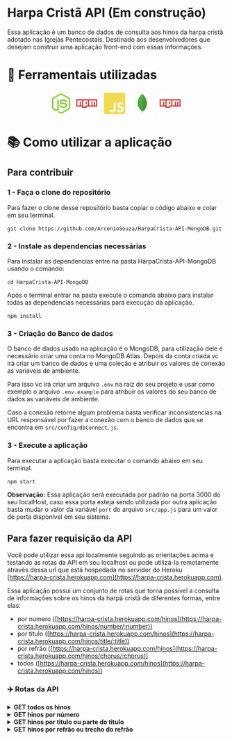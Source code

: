 # Harpa Cristã API (Em construção)

Essa aplicação é um banco de dados de consulta aos hinos da harpa cristã adotado nas Igrejas Pentecostais. Destinado aos desenvolvedores que desejam construir uma aplicação front-end com essas informações.

# :hammer: Ferramentais utilizadas

<div style="display: inline_block" align="center">
   <img align="center" width='50px' height='50px' src='https://raw.githubusercontent.com/devicons/devicon/2ae2a900d2f041da66e950e4d48052658d850630/icons/nodejs/nodejs-original.svg'>
   <img align="center" width='50px' height='50px' style="margin: 5px" src='https://raw.githubusercontent.com/devicons/devicon/2ae2a900d2f041da66e950e4d48052658d850630/icons/npm/npm-original-wordmark.svg'>
   <img align="center" width='50px' height='50px' style="margin: 5px" src='https://raw.githubusercontent.com/devicons/devicon/master/icons/javascript/javascript-plain.svg'>
   <img align="center" width='50px' height='50px' style="margin: 5px" src='https://raw.githubusercontent.com/devicons/devicon/2ae2a900d2f041da66e950e4d48052658d850630/icons/mongodb/mongodb-original.svg'>
   <img align="center" width='50px' height='50px' style="margin: 5px" src='https://raw.githubusercontent.com/devicons/devicon/2ae2a900d2f041da66e950e4d48052658d850630/icons/npm/npm-original-wordmark.svg'>   
</div>

# :books: Como utilizar a aplicação

## Para contribuir

### **1 - Faça o clone do repositório**

Para fazer o clone desse repositório basta copiar o código abaixo e colar em seu terminal.
```
git clone https://github.com/ArcenioSouza/HarpaCrista-API-MongoDB.git
```

### **2 - Instale as dependencias necessárias**

Para instalar as dependencias entre na pasta HarpaCrista-API-MongoDB usando o comando:
```
cd HarpaCrista-API-MongoDB
```
Após o terminal entrar na pasta execute o comando abaixo para instalar todas as dependencias necessárias para execução da aplicação.
```
npm install
```

### **3 - Criação do Banco de dados**

O banco de dados usado na aplicação é o MongoDB, para utilização dele é necessário criar uma conta no MongoDB Atlas.
Depois da conta criada vc irá criar um banco de dados e uma coleção e atribuir os valores de conexão as variáveis de ambiente.

Para isso vc irá criar um arquivo `.env` na raiz do seu projeto e usar como exemplo o arquivo `.env.example` para atribuir os valores do seu banco de dados as variáveis de ambiente.

Caso a conexão retorne algum problema basta verificar inconsistencias na URL responsável por fazer a conexão com o banco de dados que se encontra em `src/config/dbConnect.js`.

### **3 - Execute a aplicação**

Para executar a aplicação basta executar o comando abaixo em seu terminal.
```
npm start
```

**Observação:** Essa aplicação será executada por padrão na porta 3000 do seu localHost, caso essa porta esteja sendo utilizada por outra aplicação basta mudar o valor da variável `port` do arquivo `src/app.js` para um valor de porta disponível em seu sistema.

## Para fazer requisição da API

Você pode utilizar essa api localmente seguindo as orientações acima e testando as rotas da API em seu localhost ou pode utilizá-la remotamente através dessa url que está hospedada no servidor do Heroku [https://harpa-crista.herokuapp.com](https://harpa-crista.herokuapp.com).

Essa aplicação possui um conjunto de rotas que torna possível a consulta de informações sobre os hinos da harpã cristã de diferentes formas, entre elas: 
- por numero ([https://harpa-crista.herokuapp.com/hinos](https://harpa-crista.herokuapp.com/hinos/number/:number))
- por titulo ([https://harpa-crista.herokuapp.com/hinos](https://harpa-crista.herokuapp.com/hinos/title/:title))
- por refrão ([https://harpa-crista.herokuapp.com/hinos](https://harpa-crista.herokuapp.com/hinos/chorus/:chorus))
- todos ([https://harpa-crista.herokuapp.com/hinos](https://harpa-crista.herokuapp.com/hinos))

### :airplane: Rotas da API

<details>
<summary>
<b>GET todos os hinos</b>
</summary>
<br/>
<b>Endpoint:</b> `GET https://harpa-crista.herokuapp.com/hinos`
<br/><br/>
<b>Response:</b>
<br/>

```
[
  {
    "_id": "624b3b6bbe2f5759a27d65e7",
    "number": 1,
    "title": "Chuvas de Graça",
    "chorus": "Chuvas de graça, chuvas pedimos, Senhor; manda-nos chuvas constantes, chuvas do consolador",
    "music": {
      "verse1": "Deus prometeu com certeza chuvas de graça mandar; Ele nos dá fortaleza, e ricas bênçãos sem par.",
      "verse2": "Cristo nos tem concedido o santo Consolador, de plena paz nos enchido, para o reinado de amor.",
      "verse3": "Dá-nos, Senhor, amplamente, Teu grande gozo e poder; fonte de amor permanente, põe dentro de nosso ser.",
      "verse4": "Faze os teus servos piedosos, dá-lhes virtude e valor, dando os teus dons preciosos, do santo Preceptor. J.R."
    },
    "video": "https://www.youtube.com/watch?v=EAcfvmA_xEE"
  },
  {
    "_id": "624c9174bfc2686b079ed6d4",
    "number": 2,
    "title": "Saudosa Lembrança",
    "chorus": "Sim, eu porfiarei por essa terra de além; E lá terminarei as muitas lutas de aquém; lá está meu bom Senhor, ao qual eu desejo ver; Ele é tudo pra mim, e sem Ele não posso viver",
    "music": {
      "verse1": "Oh! Que saudosa lembrança tenho de ti, ó Sião, terra que eu tanto amo, pois és do meu coração. Eu para ti voarei, quando o Senhor meu voltar; pois Ele foi para o céu, e breve vem me buscar",
      "verse2": "Bela, mui bela, é a esperança, dos que vigiam por ti, pois eles recebem força, que só se encontra ali; os que procuram chegar ao teu regaço, ó Sião, livres serão de pecar e de toda a tentação.",
      "verse3": "Diz a Sagrada Escritura, que são formosos os pés daqueles que boas novas levam para os infiéis; e, se tão belo é falar dessas grandezas, aqui, que não será o gozar a graça que existe ali! A.N."
    },
    "video": "https://www.youtube.com/watch?v=EAcfvmA_xEE"
  },
  {
    "_id": "624d93f012b20c58562f61a7",
    "number": 3,
    "title": "Plena Paz",
    "chorus": "Oh! glória ao meu Jesus! Pois é digno de louvor; É meu Rei, meu bom Pastor, e meu Senhor. Como os anjos, que o louvam, eu também o louvarei, entoando aleluias ao meu Rei!",
    "music": {
      "verse1": "Plena paz e santo gozo, tenho em ti, ó meu Jesus! Pois eu cri em Tua morte sobre a cruz; No Senhor só confiando neste mundo viverei, entoando aleluias ao meu Rei!",
      "verse2": "O amor de Jesus Cristo é mui grande para mim,pois Sua graça me encheu de amor sem fim. Meu Jesus foi para a glória, mas um dia eu o verei, entoando aleluias ao meu Rei!",
      "verse3": "Este mundo não deseja tão bondoso Salvador, não sabendo agradecer Seu grande amor. Eu, porém, estou gozando do favor da Sua lei, entoando aleluias ao meu Rei!",
      "verse4": "Quando o povo israelita com Jesus se consertar,dando glória ao Seu nome, sem cessar. Nesse tempo, céu e terra hão de ser a mesma grei, entoando aleluias ao meu Rei! A.N."
    },
    "video": "https://youtu.be/g5bPSHRGcpU",
  }
]
```

</details>

<details>
<summary>
<b>GET hinos por número</b>
</summary>
<br/>
<b>Endpoint:</b> `GET https://harpa-crista.herokuapp.com/hinos/number/:number`
<br/><br/>
<b>Response:</b>
<br/>

```
{
  "_id": "624c9174bfc2686b079ed6d4",
  "number": 2,
  "title": "Saudosa Lembrança",
  "chorus": "Sim, eu porfiarei por essa terra de além; E lá terminarei as muitas lutas de aquém; lá está meu bom Senhor, ao qual eu desejo ver; Ele é tudo pra mim, e sem Ele não posso viver",
  "music": {
    "verso1": "Oh! Que saudosa lembrança tenho de ti, ó Sião, terra que eu tanto amo, pois és do meu coração. Eu para ti voarei, quando o Senhor meu voltar; pois Ele foi para o céu, e breve vem me buscar",
    "verso2": "Bela, mui bela, é a esperança, dos que vigiam por ti, pois eles recebem força, que só se encontra ali; os que procuram chegar ao teu regaço, ó Sião, livres serão de pecar e de toda a tentação.",
    "verso3": "Diz a Sagrada Escritura, que são formosos os pés daqueles que boas novas levam para os infiéis; e, se tão belo é falar dessas grandezas, aqui, que não será o gozar a graça que existe ali! A.N."
  },
  "video": "https://www.youtube.com/watch?v=EAcfvmA_xEE"
}
```

</details>

<details>
<summary>
<b>GET hinos por titulo ou parte do titulo</b>
</summary>
<br/>
<b>Endpoint:</b> `GET https://harpa-crista.herokuapp.com/hinos/title/:title`
<br/><br/>
<b>Response:</b>
<br/>

```
{
  "_id": "624c9174bfc2686b079ed6d4",
  "number": 2,
  "title": "Saudosa Lembrança",
  "chorus": "Sim, eu porfiarei por essa terra de além; E lá terminarei as muitas lutas de aquém; lá está meu bom Senhor, ao qual eu desejo ver; Ele é tudo pra mim, e sem Ele não posso viver",
  "music": {
    "verso1": "Oh! Que saudosa lembrança tenho de ti, ó Sião, terra que eu tanto amo, pois és do meu coração. Eu para ti voarei, quando o Senhor meu voltar; pois Ele foi para o céu, e breve vem me buscar",
    "verso2": "Bela, mui bela, é a esperança, dos que vigiam por ti, pois eles recebem força, que só se encontra ali; os que procuram chegar ao teu regaço, ó Sião, livres serão de pecar e de toda a tentação.",
    "verso3": "Diz a Sagrada Escritura, que são formosos os pés daqueles que boas novas levam para os infiéis; e, se tão belo é falar dessas grandezas, aqui, que não será o gozar a graça que existe ali! A.N."
  },
  "video": "https://www.youtube.com/watch?v=EAcfvmA_xEE"
}
```

</details>

<details>
<summary>
<b>GET hinos por refrão ou trecho do refrão</b>
</summary>
<br/>
<b>Endpoint:</b> `GET https://harpa-crista.herokuapp.com/hinos/chorus/:chorus`
<br/><br/>
<b>Response:</b>
<br/>

```
{
  "_id": "624c9174bfc2686b079ed6d4",
  "number": 2,
  "title": "Saudosa Lembrança",
  "chorus": "Sim, eu porfiarei por essa terra de além; E lá terminarei as muitas lutas de aquém; lá está meu bom Senhor, ao qual eu desejo ver; Ele é tudo pra mim, e sem Ele não posso viver",
  "music": {
    "verso1": "Oh! Que saudosa lembrança tenho de ti, ó Sião, terra que eu tanto amo, pois és do meu coração. Eu para ti voarei, quando o Senhor meu voltar; pois Ele foi para o céu, e breve vem me buscar",
    "verso2": "Bela, mui bela, é a esperança, dos que vigiam por ti, pois eles recebem força, que só se encontra ali; os que procuram chegar ao teu regaço, ó Sião, livres serão de pecar e de toda a tentação.",
    "verso3": "Diz a Sagrada Escritura, que são formosos os pés daqueles que boas novas levam para os infiéis; e, se tão belo é falar dessas grandezas, aqui, que não será o gozar a graça que existe ali! A.N."
  },
  "video": "https://www.youtube.com/watch?v=EAcfvmA_xEE"
}
```

</details>

